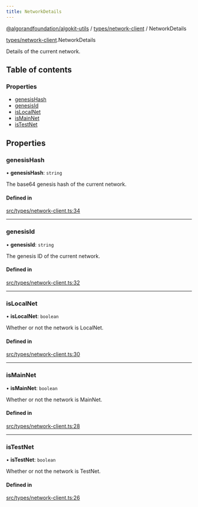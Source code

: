 ```yaml
---
title: NetworkDetails
---
```


[@algorandfoundation/algokit-utils](/reference/algokit-utils-ts/api/readme/) / [types/network-client](/reference/algokit-utils-ts/api/modules/types_network_client/) / NetworkDetails

[types/network-client](/reference/algokit-utils-ts/api/modules/types_network_client/).NetworkDetails

Details of the current network.

## Table of contents

### Properties

- [genesisHash](#genesishash)
- [genesisId](#genesisid)
- [isLocalNet](#islocalnet)
- [isMainNet](#ismainnet)
- [isTestNet](#istestnet)

## Properties

### genesisHash

• **genesisHash**: `string`

The base64 genesis hash of the current network.

#### Defined in

[src/types/network-client.ts:34](https://github.com/algorandfoundation/algokit-utils-ts/blob/main/src/types/network-client.ts#L34)

---

### genesisId

• **genesisId**: `string`

The genesis ID of the current network.

#### Defined in

[src/types/network-client.ts:32](https://github.com/algorandfoundation/algokit-utils-ts/blob/main/src/types/network-client.ts#L32)

---

### isLocalNet

• **isLocalNet**: `boolean`

Whether or not the network is LocalNet.

#### Defined in

[src/types/network-client.ts:30](https://github.com/algorandfoundation/algokit-utils-ts/blob/main/src/types/network-client.ts#L30)

---

### isMainNet

• **isMainNet**: `boolean`

Whether or not the network is MainNet.

#### Defined in

[src/types/network-client.ts:28](https://github.com/algorandfoundation/algokit-utils-ts/blob/main/src/types/network-client.ts#L28)

---

### isTestNet

• **isTestNet**: `boolean`

Whether or not the network is TestNet.

#### Defined in

[src/types/network-client.ts:26](https://github.com/algorandfoundation/algokit-utils-ts/blob/main/src/types/network-client.ts#L26)
